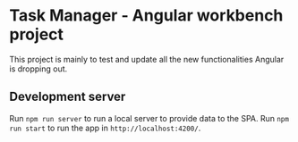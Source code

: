 # Task Manager - Angular workbench project

This project is mainly to test and update all the new functionalities Angular is dropping out.

## Development server

Run `npm run server` to run a local server to provide data to the SPA.
Run `npm run start` to run the app in `http://localhost:4200/`.
